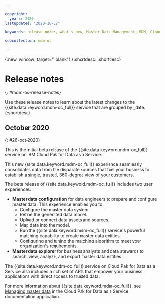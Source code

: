 ```yaml
---

copyright:
  years: 2020
lastupdated: "2020-10-22"

keywords: release notes, what's new, Master Data Management, MDM, Cloud Pak for Data as a Service

subcollection: mdm-oc

---
```


{:new_window: target="_blank"}
{:shortdesc: .shortdesc}

# Release notes
{: #mdm-oc-release-notes}

Use these release notes to learn about the latest changes to the {{site.data.keyword.mdm-oc_full}} service that are grouped by _date.
{:shortdesc}

## October 2020
{: #26-oct-2020}

This is the initial beta release of the {{site.data.keyword.mdm-oc_full}} service on IBM Cloud Pak for Data as a Service.

This new {{site.data.keyword.mdm-oc_full}} experience seamlessly consolidates data from the disparate sources that fuel your business to establish a single, trusted, 360-degree view of your customers. 

The beta release of {{site.data.keyword.mdm-oc_full}} includes two user experiences: 
- **Master data configuration** for data engineers to prepare and configure master data. This experience enables you to:
    - Configure the master data system.
    - Refine the generated data model.
    - Upload or connect data assets and sources.
    - Map data into the model.
    - Run the {{site.data.keyword.mdm-oc_full}} service's powerful matching capability to create master data entities.
    - Configuring and tuning the matching algorithm to meet your organization's requirements.
- **Master data explorer** for business analysts and data stewards to search, view, analyze, and export master data entities.

The {{site.data.keyword.mdm-oc_full}} service on Cloud Pak for Data as a Service also includes a rich set of APIs that empower your business applications with direct access to trusted data.

For more information about {{site.data.keyword.mdm-oc_full}}, see [Managing master data](https://dataplatform.cloud.ibm.com/docs/content/wsj/mdm/getting-started.html) in the Cloud Pak for Data as a Service documentation application.
